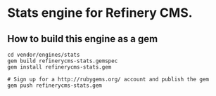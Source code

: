 # Stats engine for Refinery CMS.

## How to build this engine as a gem

    cd vendor/engines/stats
    gem build refinerycms-stats.gemspec
    gem install refinerycms-stats.gem
    
    # Sign up for a http://rubygems.org/ account and publish the gem
    gem push refinerycms-stats.gem